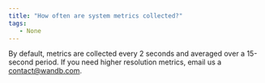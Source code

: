 ```yaml
---
title: "How often are system metrics collected?"
tags:
   - None
---
```


By default, metrics are collected every 2 seconds and averaged over a 15-second period. If you need higher resolution metrics, email us a [contact@wandb.com](mailto:contact@wandb.com).